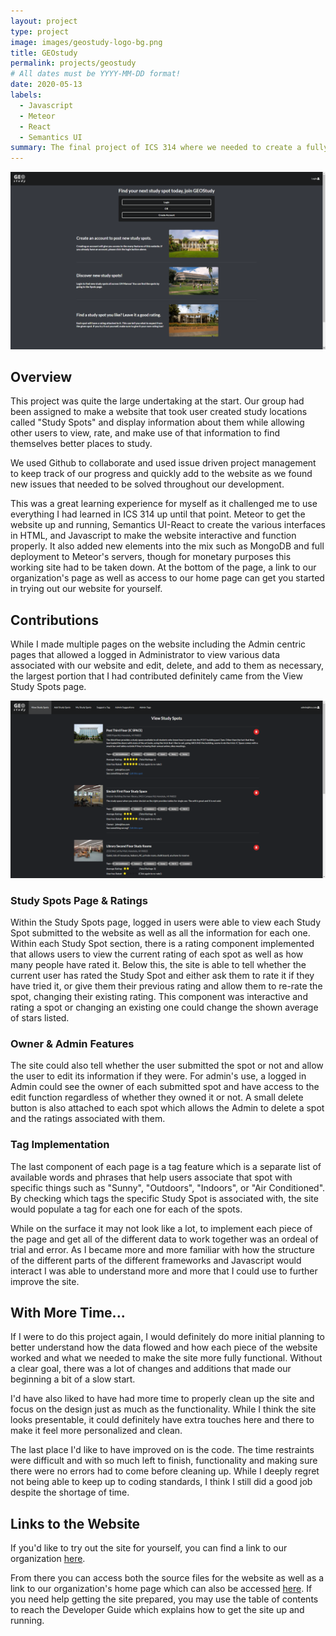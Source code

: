 ```yaml
---
layout: project
type: project
image: images/geostudy-logo-bg.png
title: GEOstudy
permalink: projects/geostudy
# All dates must be YYYY-MM-DD format!
date: 2020-05-13
labels:
  - Javascript
  - Meteor
  - React
  - Semantics UI
summary: The final project of ICS 314 where we needed to create a fully functioning site for adding and rating study locations around UH Campus.
---
```


<img class="ui centered rounded image" src="/images/landing.png">

## Overview

This project was quite the large undertaking at the start. Our group had been assigned to make a website that took user created study locations called "Study Spots" and display information about them while allowing other users to view, rate, and make use of that information to find themselves better places to study.

We used Github to collaborate and used issue driven project management to keep track of our progress and quickly add to the website as we found new issues that needed to be solved throughout our development.

This was a great learning experience for myself as it challenged me to use everything I had learned in ICS 314 up until that point. Meteor to get the website up and running, Semantics UI-React to create the various interfaces in HTML, and Javascript to make the website interactive and function properly. It also added new elements into the mix such as MongoDB and full deployment to Meteor's servers, though for monetary purposes this working site had to be taken down. At the bottom of the page, a link to our organization's page as well as access to our home page can get you started in trying out our website for yourself.

## Contributions

While I made multiple pages on the website including the Admin centric pages that allowed a logged in Administrator to view various data associated with our website and edit, delete, and add to them as necessary, the largest portion that I had contributed definitely came from the View Study Spots page.

<img class="ui centered rounded image" src="/images/study-spots-admin.png">

### Study Spots Page & Ratings

Within the Study Spots page, logged in users were able to view each Study Spot submitted to the website as well as all the information for each one. Within each Study Spot section, there is a rating component implemented that allows users to view the current rating of each spot as well as how many people have rated it. Below this, the site is able to tell whether the current user has rated the Study Spot and either ask them to rate it if they have tried it, or give them their previous rating and allow them to re-rate the spot, changing their existing rating. This component was interactive and rating a spot or changing an existing one could change the shown average of stars listed.

### Owner & Admin Features

The site could also tell whether the user submitted the spot or not and allow the user to edit its information if they were. For admin's use, a logged in Admin could see the owner of each submitted spot and have access to the edit function regardless of whether they owned it or not. A small delete button is also attached to each spot which allows the Admin to delete a spot and the ratings associated with them.

### Tag Implementation

The last component of each page is a tag feature which is a separate list of available words and phrases that help users associate that spot with specific things such as "Sunny", "Outdoors", "Indoors", or "Air Conditioned". By checking which tags the specific Study Spot is associated with, the site would populate a tag for each one for each of the spots.

While on the surface it may not look like a lot, to implement each piece of the page and get all of the different data to work together was an ordeal of trial and error. As I became more and more familiar with how the structure of the different parts of the different frameworks and Javascript would interact I was able to understand more and more that I could use to further improve the site.

## With More Time...

If I were to do this project again, I would definitely do more initial planning to better understand how the data flowed and how each piece of the website worked and what we needed to make the site more fully functional. Without a clear goal, there was a lot of changes and additions that made our beginning a bit of a slow start.

I'd have also liked to have had more time to properly clean up the site and focus on the design just as much as the functionality. While I think the site looks presentable, it could definitely have extra touches here and there to make it feel more personalized and clean.

The last place I'd like to have improved on is the code. The time restraints were difficult and with so much left to finish, functionality and making sure there were no errors had to come before cleaning up. While I deeply regret not being able to keep up to coding standards, I think I still did a good job despite the shortage of time.

## Links to the Website

If you'd like to try out the site for yourself, you can find a link to our organization [here](https://github.com/geostudy).

From there you can access both the source files for the website as well as a link to our organization's home page which can also be accessed [here](https://geostudy.github.io/).  If you need help getting the site prepared, you may use the table of contents to reach the Developer Guide which explains how to get the site up and running.
